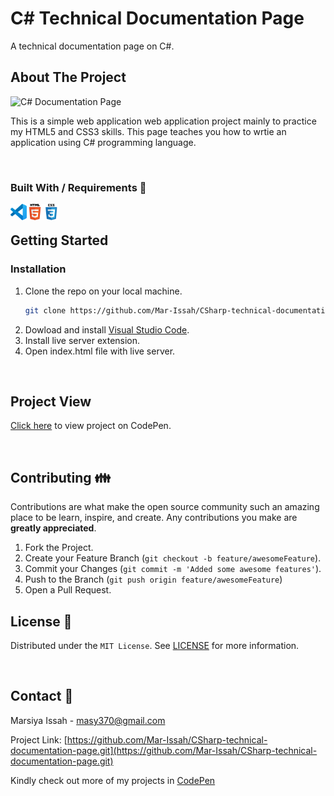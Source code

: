 # C\# Technical Documentation Page
A technical documentation page on C#.

## About The Project

![C# Documentation Page](https://res.cloudinary.com/dytnpjxrd/image/upload/v1617069577/My%20Website%20Projects/C_aeyuuw.png)

This is a simple web application web application project mainly to practice my HTML5 and CSS3 skills. This page teaches you how to wrtie an application using C# programming language.

<br>

### Built With / Requirements :construction_worker:
<img align="left" alt="Visual Studio Code" width="26px" src="https://raw.githubusercontent.com/github/explore/80688e429a7d4ef2fca1e82350fe8e3517d3494d/topics/visual-studio-code/visual-studio-code.png" />
<img align="left" alt="HTML5" width="26px" src="https://raw.githubusercontent.com/github/explore/80688e429a7d4ef2fca1e82350fe8e3517d3494d/topics/html/html.png" />
<img align="left" alt="CSS3" width="26px" src="https://raw.githubusercontent.com/github/explore/80688e429a7d4ef2fca1e82350fe8e3517d3494d/topics/css/css.png" />


<br>

<!-- GETTING STARTED -->

## Getting Started

### Installation

1. Clone the repo on your local machine.
   ```sh
   git clone https://github.com/Mar-Issah/CSharp-technical-documentation-page.git
   ```
2. Dowload and install [Visual Studio Code](https://code.visualstudio.com/).
3. Install live server extension.
4. Open index.html file with live server.

<br>

<!-- USAGE EXAMPLES -->

## Project View

[Click here](https://codepen.io/marsiya-issah/full/MWjwbEN) to view project on CodePen.

<br>
<!-- CONTRIBUTING -->

## Contributing :family:

Contributions are what make the open source community such an amazing place to be learn, inspire, and create. Any contributions you make are **greatly appreciated**.

1. Fork the Project.
2. Create your Feature Branch (`git checkout -b feature/awesomeFeature`).
3. Commit your Changes (`git commit -m 'Added some awesome features'`).
4. Push to the Branch (`git push origin feature/awesomeFeature`)
5. Open a Pull Request.
   <br>

<!-- LICENSE -->

## License :page_facing_up:

Distributed under the `MIT License`. See [LICENSE](https://choosealicense.com/licenses/mit/) for more information.

<!-- CONTACT -->

<br>

## Contact :e-mail:

Marsiya Issah - masy370@gmail.com

Project Link: [https://github.com/Mar-Issah/CSharp-technical-documentation-page.git](https://github.com/Mar-Issah/CSharp-technical-documentation-page.git)

Kindly check out more of my projects in [CodePen](https://codepen.io/your-work/)


